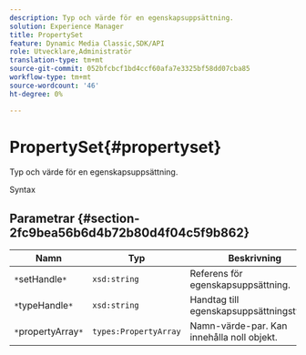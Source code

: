 ```yaml
---
description: Typ och värde för en egenskapsuppsättning.
solution: Experience Manager
title: PropertySet
feature: Dynamic Media Classic,SDK/API
role: Utvecklare,Administratör
translation-type: tm+mt
source-git-commit: 052bfcbcf1bd4ccf60afa7e3325bf58dd07cba85
workflow-type: tm+mt
source-wordcount: '46'
ht-degree: 0%

---
```



# PropertySet{#propertyset}

Typ och värde för en egenskapsuppsättning.

Syntax

## Parametrar {#section-2fc9bea56b6d4b72b80d4f04c5f9b862}

| Namn | Typ | Beskrivning |
|---|---|---|
| `*`setHandle`*` | `xsd:string` | Referens för egenskapsuppsättning. |
| `*`typeHandle`*` | `xsd:string` | Handtag till egenskapsuppsättningstypen. |
| `*`propertyArray`*` | `types:PropertyArray` | Namn-värde-par. Kan innehålla noll objekt. |

